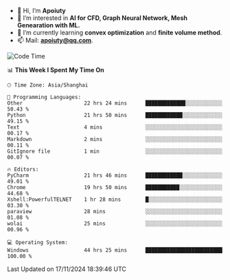 - 👋 Hi, I’m **Apoiuty**
- 👀 I’m interested in **AI for CFD, Graph Neural Network, Mesh Genearation with ML.**
- 🌱 I’m currently learning **convex optimization** and **finite volume method**.
- 📫 Mail: **apoiuty@qq.com**.


<!--START_SECTION:waka-->
![Code Time](http://img.shields.io/badge/Code%20Time-1%2C411%20hrs%2015%20mins-blue)

📊 **This Week I Spent My Time On** 

```text
🕑︎ Time Zone: Asia/Shanghai

💬 Programming Languages: 
Other                    22 hrs 24 mins      █████████████░░░░░░░░░░░░   50.43 % 
Python                   21 hrs 50 mins      ████████████░░░░░░░░░░░░░   49.15 % 
Text                     4 mins              ░░░░░░░░░░░░░░░░░░░░░░░░░   00.17 % 
Markdown                 2 mins              ░░░░░░░░░░░░░░░░░░░░░░░░░   00.11 % 
GitIgnore file           1 min               ░░░░░░░░░░░░░░░░░░░░░░░░░   00.07 % 

🔥 Editors: 
PyCharm                  21 hrs 46 mins      ████████████░░░░░░░░░░░░░   49.01 % 
Chrome                   19 hrs 50 mins      ███████████░░░░░░░░░░░░░░   44.68 % 
Xshell:PowerfulTELNET    1 hr 28 mins        █░░░░░░░░░░░░░░░░░░░░░░░░   03.30 % 
paraview                 28 mins             ░░░░░░░░░░░░░░░░░░░░░░░░░   01.08 % 
wolai                    25 mins             ░░░░░░░░░░░░░░░░░░░░░░░░░   00.96 % 

💻 Operating System: 
Windows                  44 hrs 25 mins      █████████████████████████   100.00 % 
```


 Last Updated on 17/11/2024 18:39:46 UTC
<!--END_SECTION:waka-->



<!---
Apoiuty/Apoiuty is a ✨ special ✨ repository because its `README.md` (this file) appears on your GitHub profile.
You can click the Preview link to take a look at your changes.
--->
